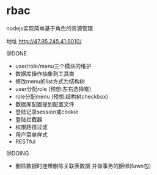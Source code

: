 # rbac
nodejs实现简单基于角色的资源管理

地址  http://47.95.245.41:8010/

@DONE
* user/role/menu三个模块的维护
* 数据库操作抽象到工具类
* 修改menu的list方式为结构树
* user分配role (预想:左右选择框)
* role分配menu (预想:结构树checkbox)
* 数据库配置提到配置文件
* 登陆记录session或cookie
* 登陆拦截器
* 权限路径过滤
* 用户菜单样式
* RESTful

@DOING
* 删除数据时连带删除关联表数据 并做事务的捆绑(fawn包)

